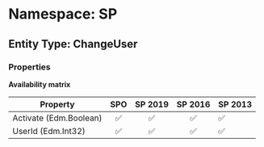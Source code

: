 # Namespace: SP

## Entity Type: ChangeUser

### Properties

**Availability matrix**

Property | SPO | SP 2019 | SP 2016 | SP 2013
----------|:---:|:-------:|:-------:|:-------
Activate (Edm.Boolean) | ✅ | ✅ | ✅ | ✅
UserId (Edm.Int32) | ✅ | ✅ | ✅ | ✅
